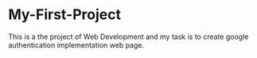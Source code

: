 # My-First-Project
This is a the project of Web Development and my task is to create google authentication implementation web page.
